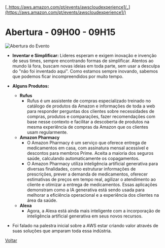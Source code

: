 [_https://aws.amazon.com/pt/events/awscloudexperience1/_](https://aws.amazon.com/pt/events/awscloudexperience1/)

# Abertura - 09H00 - 09H15

![Abertura do Evento](./pictures/abertura.jpg)

* **Inventar e Simplificar:** Lideres esperam e exigem inovação e invenção de seus times, sempre encontrando formas de simplificar. Atentos ao mundo lá fora, buscam novas ideias em toda parte, sem usar a desculpa do "não foi inventado aqui". Como estamos sempre inovando, sabemos que podemos ficar incompreendidos por muito tempo.

* **Alguns Produtos:**
    * **Rufus**
        * Rufus é um assistente de compras especializado treinado no catálogo de produtos da Amazon e informações de toda a web para responder perguntas dos clientes sobre necessidades de compras, produtos e comparações, fazer recomendações com base nesse contexto e facilitar a descoberta de produtos na mesma experiência de compras da Amazon que os clientes usam regularmente.
    * **Amazon Pharmacy**
      * O Amazon Pharmacy é um serviço que oferece entrega de medicamentos em casa, com assinatura mensal acessível e descontos para membros Prime. Aceita a maioria dos seguros saúde, calculando automaticamente os copagamentos. 
      * O Amazon Pharmacy utiliza inteligência artificial generativa para diversas finalidades, como estruturar informações de prescrições, prever a demanda de medicamentos, oferecer estimativas de preços em tempo real, agilizar o atendimento ao cliente e otimizar a entrega de medicamentos. Essas aplicações demonstram como a IA generativa está sendo usada para melhorar a eficiência operacional e a experiência dos clientes na área da saúde.
    * **Alexa** 
        * Agora, a Alexa está ainda mais inteligente com a incorporação de inteligência artificial generativa em seus novos recursos.

* Foi falado na palestra inicial sobre a AWS estar criando valor através de suas soluções que amparam toda essa indústria.

[Voltar](/aws-cloud-experience-2024)